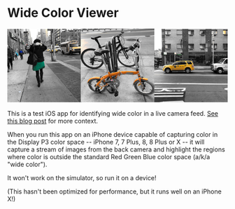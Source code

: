 # Wide Color Viewer

![wide color images](wide-color.png)

This is a test iOS app for identifying wide color in a live camera feed. [See this blog post](https://medium.com/@heypete/adventures-in-wide-color-an-ios-exploration-2934669e0cc2) for more context.

When you run this app on an iPhone device capable of capturing color in the Display P3 color space -- iPhone 7, 7 Plus, 8, 8 Plus or X -- it will capture a stream of images from the back camera and highlight the regions where color is outside the standard Red Green Blue color space (a/k/a "wide color").

It won't work on the simulator, so run it on a device!

(This hasn't been optimized for performance, but it runs well on an iPhone X!)



